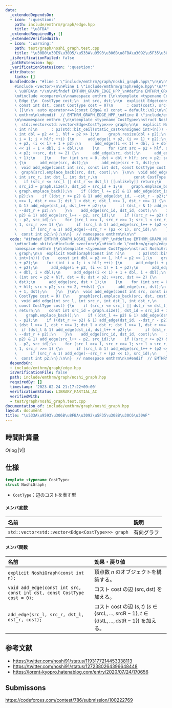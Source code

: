 ```yaml
---
data:
  _extendedDependsOn:
  - icon: ':question:'
    path: include/emthrm/graph/edge.hpp
    title: "\u8FBA"
  _extendedRequiredBy: []
  _extendedVerifiedWith:
  - icon: ':warning:'
    path: test/graph/noshi_graph.test.cpp
    title: "\u30B0\u30E9\u30D5/\u533A\u9593\u306B\u8FBA\u3092\u5F35\u308B\u30C6\u30AF"
  _isVerificationFailed: false
  _pathExtension: hpp
  _verificationStatusIcon: ':question:'
  attributes:
    links: []
  bundledCode: "#line 1 \"include/emthrm/graph/noshi_graph.hpp\"\n\n\n\n#include <bit>\n\
    #include <vector>\n\n#line 1 \"include/emthrm/graph/edge.hpp\"\n/**\n * @title\
    \ \u8FBA\n */\n\n#ifndef EMTHRM_GRAPH_EDGE_HPP_\n#define EMTHRM_GRAPH_EDGE_HPP_\n\
    \n#include <compare>\n\nnamespace emthrm {\n\ntemplate <typename CostType>\nstruct\
    \ Edge {\n  CostType cost;\n  int src, dst;\n\n  explicit Edge(const int src,\
    \ const int dst, const CostType cost = 0)\n      : cost(cost), src(src), dst(dst)\
    \ {}\n\n  auto operator<=>(const Edge& x) const = default;\n};\n\n}  // namespace\
    \ emthrm\n\n#endif  // EMTHRM_GRAPH_EDGE_HPP_\n#line 8 \"include/emthrm/graph/noshi_graph.hpp\"\
    \n\nnamespace emthrm {\n\ntemplate <typename CostType>\nstruct NoshiGraph {\n\
    \  std::vector<std::vector<Edge<CostType>>> graph;\n\n  explicit NoshiGraph(const\
    \ int n)\n      : p2(std::bit_ceil(static_cast<unsigned int>(n))) {\n    const\
    \ int dbl = p2 << 1, hlf = p2 >> 1;\n    graph.resize(dbl + p2);\n    for (int\
    \ i = 1; i < hlf; ++i) {\n      add_edge(i + p2, (i << 1) + p2);\n      add_edge(i\
    \ + p2, (i << 1) + 1 + p2);\n      add_edge((i << 1) + dbl, i + dbl);\n      add_edge((i\
    \ << 1) + 1 + dbl, i + dbl);\n    }\n    for (int src = p2 + hlf, dst = 0; dst\
    \ < p2; ++src, dst += 2) {\n      add_edge(src, dst);\n      add_edge(src, dst\
    \ + 1);\n    }\n    for (int src = 0, dst = dbl + hlf; src < p2; src += 2, ++dst)\
    \ {\n      add_edge(src, dst);\n      add_edge(src + 1, dst);\n    }\n  }\n\n\
    \  void add_edge(const int src, const int dst, const CostType cost = 0) {\n  \
    \  graph[src].emplace_back(src, dst, cost);\n  }\n\n  void add_edge(int src_l,\
    \ int src_r, int dst_l, int dst_r,\n                const CostType cost) {\n \
    \   if (src_r <= src_l || dst_r <= dst_l) [[unlikely]] return;\n    const int\
    \ src_id = graph.size(), dst_id = src_id + 1;\n    graph.emplace_back();\n   \
    \ graph.emplace_back();\n    if ((dst_l += p2) & 1) add_edge(dst_id, dst_l++ -\
    \ p2);\n    if ((dst_r += p2) & 1) add_edge(dst_id, --dst_r - p2);\n    for (dst_l\
    \ >>= 1, dst_r >>= 1; dst_l < dst_r; dst_l >>= 1, dst_r >>= 1) {\n      if (dst_l\
    \ & 1) add_edge(dst_id, dst_l++ + p2);\n      if (dst_r & 1) add_edge(dst_id,\
    \ --dst_r + p2);\n    }\n    add_edge(src_id, dst_id, cost);\n    if ((src_l +=\
    \ p2) & 1) add_edge(src_l++ - p2, src_id);\n    if ((src_r += p2) & 1) add_edge(--src_r\
    \ - p2, src_id);\n    for (src_l >>= 1, src_r >>= 1; src_l < src_r; src_l >>=\
    \ 1, src_r >>= 1) {\n      if (src_l & 1) add_edge(src_l++ + (p2 << 1), src_id);\n\
    \      if (src_r & 1) add_edge(--src_r + (p2 << 1), src_id);\n    }\n  }\n\n private:\n\
    \  const int p2;\n};\n\n}  // namespace emthrm\n\n\n"
  code: "#ifndef EMTHRM_GRAPH_NOSHI_GRAPH_HPP_\n#define EMTHRM_GRAPH_NOSHI_GRAPH_HPP_\n\
    \n#include <bit>\n#include <vector>\n\n#include \"emthrm/graph/edge.hpp\"\n\n\
    namespace emthrm {\n\ntemplate <typename CostType>\nstruct NoshiGraph {\n  std::vector<std::vector<Edge<CostType>>>\
    \ graph;\n\n  explicit NoshiGraph(const int n)\n      : p2(std::bit_ceil(static_cast<unsigned\
    \ int>(n))) {\n    const int dbl = p2 << 1, hlf = p2 >> 1;\n    graph.resize(dbl\
    \ + p2);\n    for (int i = 1; i < hlf; ++i) {\n      add_edge(i + p2, (i << 1)\
    \ + p2);\n      add_edge(i + p2, (i << 1) + 1 + p2);\n      add_edge((i << 1)\
    \ + dbl, i + dbl);\n      add_edge((i << 1) + 1 + dbl, i + dbl);\n    }\n    for\
    \ (int src = p2 + hlf, dst = 0; dst < p2; ++src, dst += 2) {\n      add_edge(src,\
    \ dst);\n      add_edge(src, dst + 1);\n    }\n    for (int src = 0, dst = dbl\
    \ + hlf; src < p2; src += 2, ++dst) {\n      add_edge(src, dst);\n      add_edge(src\
    \ + 1, dst);\n    }\n  }\n\n  void add_edge(const int src, const int dst, const\
    \ CostType cost = 0) {\n    graph[src].emplace_back(src, dst, cost);\n  }\n\n\
    \  void add_edge(int src_l, int src_r, int dst_l, int dst_r,\n               \
    \ const CostType cost) {\n    if (src_r <= src_l || dst_r <= dst_l) [[unlikely]]\
    \ return;\n    const int src_id = graph.size(), dst_id = src_id + 1;\n    graph.emplace_back();\n\
    \    graph.emplace_back();\n    if ((dst_l += p2) & 1) add_edge(dst_id, dst_l++\
    \ - p2);\n    if ((dst_r += p2) & 1) add_edge(dst_id, --dst_r - p2);\n    for\
    \ (dst_l >>= 1, dst_r >>= 1; dst_l < dst_r; dst_l >>= 1, dst_r >>= 1) {\n    \
    \  if (dst_l & 1) add_edge(dst_id, dst_l++ + p2);\n      if (dst_r & 1) add_edge(dst_id,\
    \ --dst_r + p2);\n    }\n    add_edge(src_id, dst_id, cost);\n    if ((src_l +=\
    \ p2) & 1) add_edge(src_l++ - p2, src_id);\n    if ((src_r += p2) & 1) add_edge(--src_r\
    \ - p2, src_id);\n    for (src_l >>= 1, src_r >>= 1; src_l < src_r; src_l >>=\
    \ 1, src_r >>= 1) {\n      if (src_l & 1) add_edge(src_l++ + (p2 << 1), src_id);\n\
    \      if (src_r & 1) add_edge(--src_r + (p2 << 1), src_id);\n    }\n  }\n\n private:\n\
    \  const int p2;\n};\n\n}  // namespace emthrm\n\n#endif  // EMTHRM_GRAPH_NOSHI_GRAPH_HPP_\n"
  dependsOn:
  - include/emthrm/graph/edge.hpp
  isVerificationFile: false
  path: include/emthrm/graph/noshi_graph.hpp
  requiredBy: []
  timestamp: '2023-02-24 21:17:22+09:00'
  verificationStatus: LIBRARY_PARTIAL_AC
  verifiedWith:
  - test/graph/noshi_graph.test.cpp
documentation_of: include/emthrm/graph/noshi_graph.hpp
layout: document
title: "\u533A\u9593\u306B\u8FBA\u3092\u5F35\u308B\u30C6\u30AF"
---
```



## 時間計算量

$O(\log{\lvert V \rvert})$


## 仕様

```cpp
template <typename CostType>
struct NoshiGraph;
```

- `CostType`：辺のコストを表す型

#### メンバ変数

|名前|説明|
|:--|:--|
|`std::vector<std::vector<Edge<CostType>>> graph`|有向グラフ|

#### メンバ関数

|名前|効果・戻り値|
|:--|:--|
|`explicit NoshiGraph(const int n);`|頂点数 $n$ のオブジェクトを構築する。|
|`void add_edge(const int src, const int dst, const CostType cost = 0);`|コスト $\mathrm{cost}$ の辺 $(\mathrm{src}, \mathrm{dst})$ を加える。|
|`add_edge(src_l, src_r, dst_l, dst_r, cost);`|コスト $\mathrm{cost}$ の辺 $(s, t)$ ($s \in \lbrace \mathrm{srcL}, \ldots, \mathrm{srcR} - 1 \rbrace,\ t \in \lbrace \mathrm{dstL}, \ldots, \mathrm{dstR} - 1 \rbrace$) を加える。|


## 参考文献

- https://twitter.com/noshi91/status/1193177214453338113
- https://twitter.com/noshi91/status/1272380264396648448
- https://lorent-kyopro.hatenablog.com/entry/2020/07/24/170656


## Submissons

https://codeforces.com/contest/786/submission/100222769
